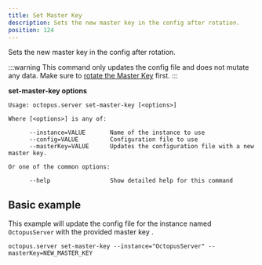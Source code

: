 ```yaml
---
title: Set Master Key
description: Sets the new master key in the config after rotation.
position: 124
---
```


Sets the new master key in the config after rotation.

:::warning
This command only updates the config file and does not mutate any data. Make sure to [rotate the Master Key](/docs/administration/managing-infrastructure/rotate-master-key.md) first.
:::

**set-master-key options**

```text
Usage: octopus.server set-master-key [<options>]

Where [<options>] is any of:

      --instance=VALUE       Name of the instance to use
      --config=VALUE         Configuration file to use
      --masterKey=VALUE      Updates the configuration file with a new master key.

Or one of the common options:

      --help                 Show detailed help for this command
```

## Basic example

This example will update the config file for the instance named `OctopusServer` with the provided master key .

```text
octopus.server set-master-key --instance="OctopusServer" --masterKey=NEW_MASTER_KEY
```
